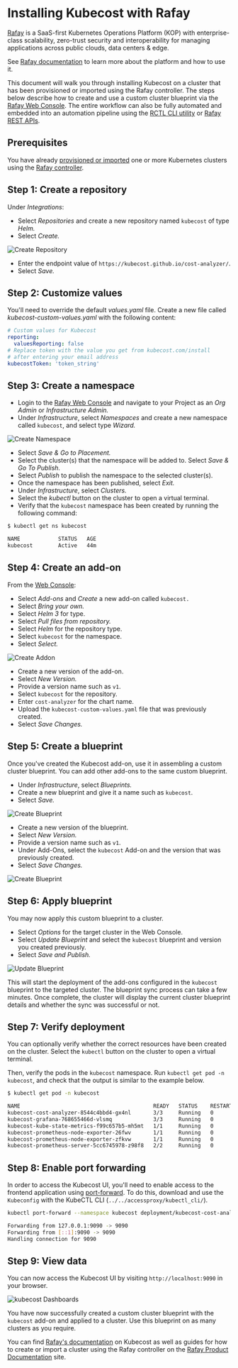 # Installing Kubecost with Rafay

[Rafay](https://rafay.co) is a SaaS-first Kubernetes Operations Platform (KOP) with enterprise-class scalability, zero-trust security and interoperability for managing applications across public clouds, data centers & edge.

See [Rafay documentation](https://docs.rafay.co/) to learn more about the platform and how to use it.

This document will walk you through installing Kubecost on a cluster that has been provisioned or imported using the Rafay controller. The steps below describe how to create and use a custom cluster blueprint via the [Rafay Web Console](https://console.rafay.dev/). The entire workflow can also be fully automated and embedded into an automation pipeline using the [RCTL CLI utility](https://docs.rafay.co/cli/overview/) or [Rafay REST APIs](https://docs.rafay.co/automation/api/apis/).

## Prerequisites

You have already [provisioned or imported](https://docs.rafay.co/learn/overview/) one or more Kubernetes clusters using the [Rafay controller](https://console.rafay.dev/).

## Step 1: Create a repository

Under _Integrations_:

* Select _Repositories_ and create a new repository named `kubecost` of type _Helm._
* Select _Create._

![Create Repository](/images/rafay-kubecost-repository-1.png)

* Enter the endpoint value of `https://kubecost.github.io/cost-analyzer/`.
* Select _Save._

## Step 2: Customize values

You'll need to override the default _values.yaml_ file. Create a new file called _kubecost-custom-values.yaml_ with the following content:

```yaml
# Custom values for Kubecost
reporting:
  valuesReporting: false
# Replace token with the value you get from kubecost.com/install
# after entering your email address
kubecostToken: 'token_string'
```

## Step 3: Create a namespace

* Login to the [Rafay Web Console](https://console.rafay.dev/) and navigate to your Project as an _Org Admin_ or _Infrastructure Admin._
* Under _Infrastructure_, select _Namespaces_ and create a new namespace called `kubecost`, and select type _Wizard._

![Create Namespace](/images/rafay-kubecost-namespace-1.png)

* Select _Save & Go to Placement._
* Select the cluster(s) that the namespace will be added to. Select _Save & Go To Publish._
* Select _Publish_ to publish the namespace to the selected cluster(s).
* Once the namespace has been published, select _Exit._
* Under _Infrastructure_, select _Clusters._
* Select the _kubectl_ button on the cluster to open a virtual terminal.
* Verify that the `kubecost` namespace has been created by running the following command:

```bash
$ kubectl get ns kubecost

NAME            STATUS   AGE
kubecost        Active   44m
```

## Step 4: Create an add-on

From the [Web Console](https://console.rafay.dev/):

* Select _Add-ons_ and _Create_ a new add-on called `kubecost.`
* Select _Bring your own._
* Select _Helm 3_ for type.
* Select _Pull files from repository._
* Select _Helm_ for the repository type.
* Select `kubecost` for the namespace.
* Select _Select._

![Create Addon](/images/rafay-kubecost-addon-1.png)

* Create a new version of the add-on.
* Select _New Version._
* Provide a version name such as `v1`.
* Select `kubecost` for the repository.
* Enter `cost-analyzer` for the chart name.
* Upload the `kubecost-custom-values.yaml` file that was previously created.
* Select _Save Changes._

## Step 5: Create a blueprint

Once you've created the Kubecost add-on, use it in assembling a custom cluster blueprint. You can add other add-ons to the same custom blueprint.

* Under _Infrastructure_, select _Blueprints._
* Create a new blueprint and give it a name such as `kubecost`.
* Select _Save._

![Create Blueprint](/images/rafay-kubecost-blueprint-1.png)

* Create a new version of the blueprint.
* Select _New Version._
* Provide a version name such as `v1`.
* Under Add-Ons, select the `kubecost` Add-on and the version that was previously created.
* Select _Save Changes._

![Create Blueprint](/images/rafay-kubecost-blueprint-2.png)

## Step 6: Apply blueprint

You may now apply this custom blueprint to a cluster.

* Select _Options_ for the target cluster in the Web Console.
* Select _Update Blueprint_ and select the `kubecost` blueprint and version you created previously.
* Select _Save and Publish._

![Update Blueprint](/images/rafay-kubecost-blueprint-3.png)

This will start the deployment of the add-ons configured in the `kubecost` blueprint to the targeted cluster. The blueprint sync process can take a few minutes. Once complete, the cluster will display the current cluster blueprint details and whether the sync was successful or not.

## Step 7: Verify deployment

You can optionally verify whether the correct resources have been created on the cluster. Select the `kubectl` button on the cluster to open a virtual terminal.

Then, verify the pods in the `kubecost` namespace. Run `kubectl get pod -n kubecost`, and check that the output is similar to the example below.

```bash
$ kubectl get pod -n kubecost

NAME                                          READY   STATUS    RESTARTS   AGE
kubecost-cost-analyzer-8544c4bbd4-gx4nl       3/3     Running   0          6m23s
kubecost-grafana-768655466d-vlsmq             3/3     Running   0          6m23s
kubecost-kube-state-metrics-f99c657b5-mh5mt   1/1     Running   0          6m23s
kubecost-prometheus-node-exporter-26fwv       1/1     Running   0          6m23s
kubecost-prometheus-node-exporter-zfkvw       1/1     Running   0          6m23s
kubecost-prometheus-server-5cc6745978-z98f8   2/2     Running   0          6m23s
```

## Step 8: Enable port forwarding

In order to access the Kubecost UI, you'll need to enable access to the frontend application using [port-forward](https://kubernetes.io/docs/tasks/access-application-cluster/port-forward-access-application-cluster/). To do this, download and use the `Kubeconfig` with the KubeCTL CLI (`../../accessproxy/kubectl_cli/`).

```bash
kubectl port-forward --namespace kubecost deployment/kubecost-cost-analyzer 9090

Forwarding from 127.0.0.1:9090 -> 9090
Forwarding from [::1]:9090 -> 9090
Handling connection for 9090
```

## Step 9: View data

You can now access the Kubecost UI by visiting `http://localhost:9090` in your browser.

![kubecost Dashboards](/images/rafay-kubecost-view-1.png)

You have now successfully created a custom cluster blueprint with the `kubecost` add-on and applied to a cluster. Use this blueprint on as many clusters as you require.

You can find [Rafay's documentation](https://docs.rafay.co/recipes/cost/kubecost/) on Kubecost as well as guides for how to create or import a cluster using the Rafay controller on the [Rafay P](https://docs.rafay.co/clusters/overview/)[roduct Documentation](https://docs.rafay.co/clusters/overview/) site.
